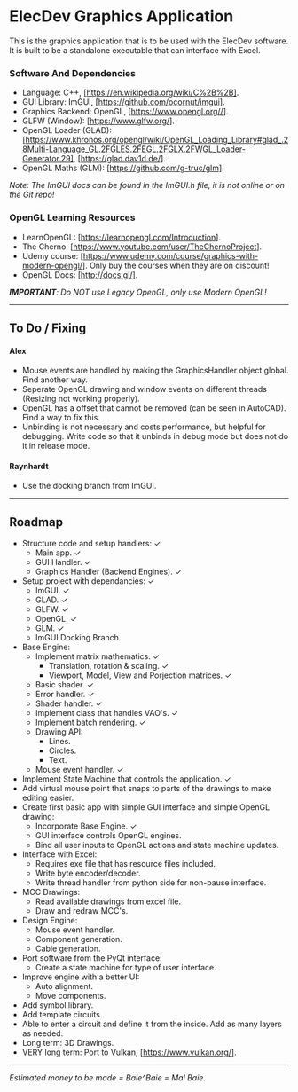 # ElecDev Graphics Application

This is the graphics application that is to be used with the ElecDev software.  It is built to be a standalone executable that can interface with Excel.

### Software And Dependencies

* Language: C++, [https://en.wikipedia.org/wiki/C%2B%2B].  
* GUI Library: ImGUI, [https://github.com/ocornut/imgui].  
* Graphics Backend: OpenGL, [https://www.opengl.org//].  
* GLFW (Window): [https://www.glfw.org/].  
* OpenGL Loader (GLAD): [https://www.khronos.org/opengl/wiki/OpenGL_Loading_Library#glad_.28Multi-Language_GL.2FGLES.2FEGL.2FGLX.2FWGL_Loader-Generator.29], [https://glad.dav1d.de/].
* OpenGL Maths (GLM): [https://github.com/g-truc/glm].

*Note: The ImGUI docs can be found in the ImGUI.h file, it is not online or on the Git repo!*

### OpenGL Learning Resources

* LearnOpenGL: [https://learnopengl.com/Introduction].
* The Cherno: [https://www.youtube.com/user/TheChernoProject].
* Udemy course: [https://www.udemy.com/course/graphics-with-modern-opengl/].  Only buy the courses when they are on discount!
* OpenGL Docs: [http://docs.gl/].

***IMPORTANT**: Do NOT use Legacy OpenGL, only use Modern OpenGL!*

---

## To Do / Fixing

#### Alex
* Mouse events are handled by making the GraphicsHandler object global.  Find another way.
* Seperate OpenGL drawing and window events on different threads (Resizing not working properly).
* OpenGL has a offset that cannot be removed (can be seen in AutoCAD).  Find a way to fix this.
* Unbinding is not necessary and costs performance, but helpful for debugging.  Write code so that it unbinds in debug mode but does not do it in release mode.

#### Raynhardt 
* Use the docking branch from ImGUI.

---

## Roadmap

* Structure code and setup handlers: ✓
  * Main app. ✓
  * GUI Handler. ✓
  * Graphics Handler (Backend Engines). ✓
* Setup project with dependancies: ✓
  * ImGUI. ✓ 
  * GLAD. ✓ 
  * GLFW. ✓ 
  * OpenGL. ✓
  * GLM. ✓
  * ImGUI Docking Branch.
* Base Engine:
  * Implement matrix mathematics. ✓
    * Translation, rotation & scaling. ✓
    * Viewport, Model, View and Porjection matrices. ✓
  * Basic shader. ✓ 
  * Error handler. ✓
  * Shader handler. ✓
  * Implement class that handles VAO's. ✓
  * Implement batch rendering. ✓
  * Drawing API:
    * Lines.
    * Circles.
    * Text.
  * Mouse event handler. ✓
* Implement State Machine that controls the application. ✓
* Add virtual mouse point that snaps to parts of the drawings to make editing easier.
* Create first basic app with simple GUI interface and simple OpenGL drawing:
  * Incorporate Base Engine. ✓
  * GUI interface controls OpenGL engines.
  * Bind all user inputs to OpenGL actions and state machine updates.
* Interface with Excel:
  * Requires exe file that has resource files included.
  * Write byte encoder/decoder.
  * Write thread handler from python side for non-pause interface.
* MCC Drawings:
  * Read available drawings from excel file.
  * Draw and redraw MCC's.
* Design Engine:
  * Mouse event handler.
  * Component generation.
  * Cable generation.
* Port software from the PyQt interface:
  * Create a state machine for type of user interface.
* Improve engine with a better UI:
  * Auto alignment.
  * Move components.
* Add symbol library.
* Add template circuits.
* Able to enter a circuit and define it from the inside.  Add as many layers as needed.
* Long term: 3D Drawings.
* VERY long term: Port to Vulkan, [https://www.vulkan.org/].

---

*Estimated money to be made = Baie^Baie = Mal Baie.*
